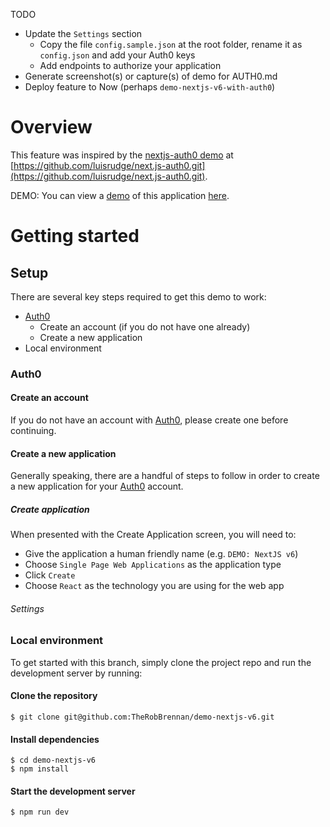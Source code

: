 TODO
+ Update the `Settings` section
  - Copy the file `config.sample.json` at the root folder, rename it as `config.json` and add your Auth0 keys
  - Add endpoints to authorize your application
+ Generate screenshot(s) or capture(s) of demo for AUTH0.md
+ Deploy feature to Now (perhaps `demo-nextjs-v6-with-auth0`)

# Overview
This feature was inspired by the [nextjs-auth0 demo](https://github.com/luisrudge/next.js-auth0.git) at [https://github.com/luisrudge/next.js-auth0.git](https://github.com/luisrudge/next.js-auth0.git).

DEMO: You can view a [demo]() of this application [here]().

# Getting started
## Setup
There are several key steps required to get this demo to work:
+ [Auth0](https://auth0.com)
  - Create an account (if you do not have one already)
  - Create a new application
+ Local environment

### Auth0
#### Create an account
If you do not have an account with [Auth0](https://auth0.com), please create one before continuing.

#### Create a new application
Generally speaking, there are a handful of steps to follow in order to create a new application for your [Auth0](https://auth0.com) account.

##### Create application
When presented with the Create Application screen, you will need to:
+ Give the application a human friendly name (e.g. `DEMO: NextJS v6`)
+ Choose `Single Page Web Applications` as the application type
+ Click `Create`
+ Choose `React` as the technology you are using for the web app

###### Settings

### Local environment
To get started with this branch, simply clone the project repo and run the development server by running:

#### Clone the repository
    $ git clone git@github.com:TheRobBrennan/demo-nextjs-v6.git

#### Install dependencies
    $ cd demo-nextjs-v6
    $ npm install

#### Start the development server
    $ npm run dev
